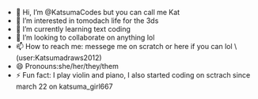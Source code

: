 - 👋 Hi, I’m @KatsumaCodes but you can call me Kat
- 👀 I’m interested in tomodach life for the 3ds
- 🌱 I’m currently learning text coding
- 💞️ I’m looking to collaborate on anything lol
- 📫 How to reach me: messege me on scratch or here if you can lol \ (user:Katsumadraws2012)
- 😄 Pronouns:she/her/they/them
- ⚡ Fun fact: I play violin and piano, I also started coding on sctrach since march 22 on katsuma_girl667

<!---
KatsumaCodes/KatsumaCodes is a ✨ special ✨ repository because its `README.md` (this file) appears on your GitHub profile.
You can click the Preview link to take a look at your changes.
--->

